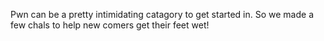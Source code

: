Pwn can be a pretty intimidating catagory to get started in. So we made a few chals to help new comers get their feet wet!
